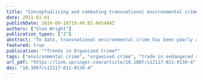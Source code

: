 ```yaml
---
title: "Conceptualising and combating transnational environmental crime"
date: 2011-01-01
publishDate: 2019-09-18T19:46:02.665404Z
authors: ["Glen Wright"]
publication_types: ["2"]
abstract: "To date, transnational environmental crime has been poorly attended to by the transnational organised crime and transnational policing discourse. Academics have focused on individual elements of environmental crime, neglecting a broader theoretical discussion, while national and international institutions have prioritised other forms of organised crime, giving little thought to the nuanced nature of transnational environmental crime and how this should be reflected in policing and countermeasures. This paper attempts to rectify this by conceptualising transnational environmental crime and suggesting ways forward for countermeasure development. The paper will begin by looking at the problem of environmental crime, its value, scope and effects, concluding that the damaging nature of transnational environmental crime demands a greater focus on its policing. The nature of transnational environmental crime will then be discussed by reference to traditional forms of organised crime. It will be argued that, while transnational environmental crime is a form of organised crime, and has some features in common with the traditional organised crimes, such as drug smuggling and people trafficking, it is the substantial differences that should guide the approach to developing countermeasures. The development of effective countermeasures, it is concluded, requires a significant change in policy at every level."
featured: true
publication: "*Trends in Organized Crime*"
tags: ["environmental crime", "organised crime", "trade in endangered species", "transnational policing", "wildlife crime"]
url_pdf: "https://link.springer.com/article/10.1007/s12117-011-9130-4"
doi: "10.1007/s12117-011-9130-4"
---
```



